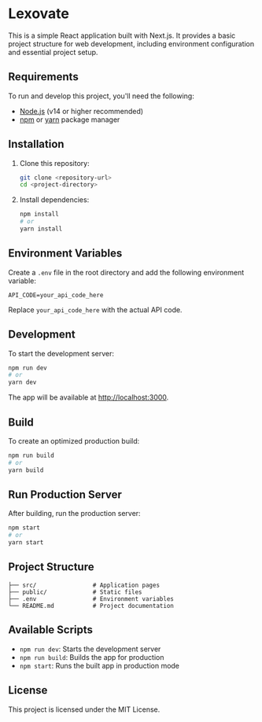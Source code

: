 # Lexovate

This is a simple React application built with Next.js. It provides a basic project structure for web development, including environment configuration and essential project setup.

## Requirements

To run and develop this project, you'll need the following:

- [Node.js](https://nodejs.org/) (v14 or higher recommended)
- [npm](https://www.npmjs.com/) or [yarn](https://yarnpkg.com/) package manager

## Installation

1. Clone this repository:
   ```bash
   git clone <repository-url>
   cd <project-directory>
   ```

2. Install dependencies:
   ```bash
   npm install
   # or
   yarn install
   ```

## Environment Variables

Create a `.env` file in the root directory and add the following environment variable:

```env
API_CODE=your_api_code_here
```

Replace `your_api_code_here` with the actual API code.

## Development

To start the development server:

```bash
npm run dev
# or
yarn dev
```

The app will be available at [http://localhost:3000](http://localhost:3000).

## Build

To create an optimized production build:

```bash
npm run build
# or
yarn build
```

## Run Production Server

After building, run the production server:

```bash
npm start
# or
yarn start
```

## Project Structure

```
├── src/                # Application pages
├── public/             # Static files
├── .env                # Environment variables
└── README.md           # Project documentation
```

## Available Scripts

- `npm run dev`: Starts the development server
- `npm run build`: Builds the app for production
- `npm start`: Runs the built app in production mode

## License

This project is licensed under the MIT License.

